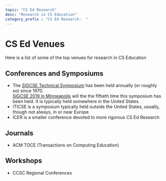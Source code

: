 ```yaml
---
topic: "CS Ed Research"
desc: "Research in CS Education"
category_prefix	: "CS Ed Research:  "
---
```


# CS Ed Venues

Here is a list of some of the top venues for research in CS Education

## Conferences and Symposiums

* The [SIGCSE Technical Symposium](/topics/cs_ed_research_sigcse) has been held annually (or roughly so) since 1970.   
   [SIGCSE 2019 in Minneapolis](https://sigcse2019.sigcse.org/) will the the fiftieth time this symposium has been held.  It is typically held somewhere in the United States.
* ITICSE is a symposium typically held outside the United States, usually, though not always, in or near Europe.
* ICER is a smaller conference devoted to more rigorous CS Ed Research

## Journals

* ACM TOCE (Transactions on Computing Education)

## Workshops

* CCSC Regional Conferences

